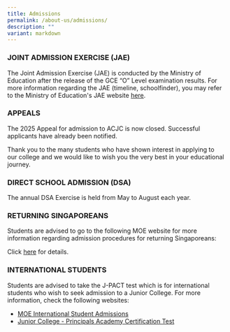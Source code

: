 ```yaml
---
title: Admissions
permalink: /about-us/admissions/
description: ""
variant: markdown
---
```

### JOINT ADMISSION EXERCISE (JAE)

The Joint Admission Exercise (JAE) is conducted by the Ministry of Education after the release of the GCE “O” Level examination results. For more information regarding the JAE (timeline, schoolfinder), you may refer to the Ministry of Education's JAE website [here](https://www.moe.gov.sg/jae).

   

### APPEALS

The 2025 Appeal for admission to ACJC is now closed. Successful applicants have already been notified.  

Thank you to the many students who have shown interest in applying to our college and we would like to wish you the very best in your educational journey.


### DIRECT SCHOOL ADMISSION (DSA)

The annual DSA Exercise is held from May to August each year. 



### RETURNING SINGAPOREANS

Students are advised to go to the following MOE website for more information regarding admission procedures for returning Singaporeans:  

Click&nbsp;[here](https://www.moe.gov.sg/returning-singaporeans/post-secondary)&nbsp;for details.
  

### INTERNATIONAL STUDENTS

Students are advised to take the J-PACT test which is for international students who wish to seek admission to a Junior College. For more information, check the following websites:  

*   [MOE International Student Admissions](https://www.moe.gov.sg/international-students/studying-in-singapore/)
*   [Junior College - Principals Academy Certification Test](https://www.pact.sg/index.php?option=com_content&amp;view=article&amp;id=58&amp;Itemid=94)